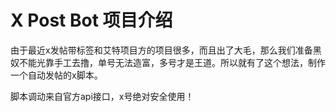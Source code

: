# X Post Bot 项目介绍
由于最近x发帖带标签和艾特项目方的项目很多，而且出了大毛，那么我们准备黑奴不能光靠手工去撸，单号无法造富，多号才是王道。所以就有了这个想法，制作一个自动发帖的x脚本。

脚本调动来自官方api接口，x号绝对安全使用！
